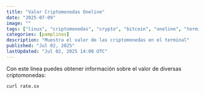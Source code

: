 ```yaml
---
title: "Valor Criptomonedas Oneline"
date: "2025-07-09"
image: ""
tags: ["linux", "criptomonedas", "crypto", "bitcoin", "oneline", "terminal"]
categories: [pamplinas]
description: "Muestra el valor de las criptomonedas en el terminal"
published: "Jul 02, 2025"
lastUpdated: "Jul 02, 2025 14:00 UTC"
---
```


Con este linea puedes obtener información sobre el valor de diversas criptomonedas:

```bash
curl rate.sx
```
